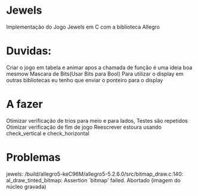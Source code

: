 # Jewels

Implementação do Jogo Jewels em C com a biblioteca Allegro

# Duvidas: 
Criar o jogo em tabela e animar apos a chamada de função é uma ideia boa mesmow
Mascara de Bits(Usar Bits para Bool)
Para utilizar o display em outras bibliotecas eu tenho que enviar o ponteiro para o display


# A fazer
Otimizar verificação de trios para meio e para lados, Testes são repetidos 
Otimizar verificação de fim de jogo
Reescrever estoura usando check_vertical e check_horizontal

# Problemas 

jewels: /build/allegro5-keC96M/allegro5-5.2.6.0/src/bitmap_draw.c:140: al_draw_tinted_bitmap: Assertion `bitmap' failed.
Abortado (imagem do núcleo gravada)

